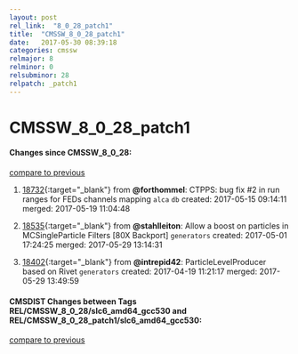 ```yaml
---
layout: post
rel_link:  "8_0_28_patch1"
title:  "CMSSW_8_0_28_patch1"
date:   2017-05-30 08:39:18
categories: cmssw
relmajor: 8
relminor: 0
relsubminor: 28
relpatch: _patch1
---
```


# CMSSW_8_0_28_patch1
#### Changes since CMSSW_8_0_28:
[compare to previous](https://github.com/cms-sw/cmssw/compare/CMSSW_8_0_28...CMSSW_8_0_28_patch1)



1. [18732](http://github.com/cms-sw/cmssw/pull/18732){:target="_blank"}  from **@forthommel**: CTPPS: bug fix #2 in run ranges for FEDs channels mapping `alca`  `db`  created: 2017-05-15 09:14:11 merged: 2017-05-19 11:04:48

2. [18535](http://github.com/cms-sw/cmssw/pull/18535){:target="_blank"}  from **@stahlleiton**: Allow a boost on particles in MCSingleParticle Filters [80X Backport] `generators`  created: 2017-05-01 17:24:25 merged: 2017-05-29 13:14:31

3. [18402](http://github.com/cms-sw/cmssw/pull/18402){:target="_blank"}  from **@intrepid42**: ParticleLevelProducer based on Rivet `generators`  created: 2017-04-19 11:21:17 merged: 2017-05-29 13:49:59

#### CMSDIST Changes between Tags REL/CMSSW_8_0_28/slc6_amd64_gcc530 and REL/CMSSW_8_0_28_patch1/slc6_amd64_gcc530:
[compare to previous](https://github.com/cms-sw/cmsdist/compare/REL/CMSSW_8_0_28/slc6_amd64_gcc530...REL/CMSSW_8_0_28_patch1/slc6_amd64_gcc530)


